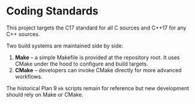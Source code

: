# Coding Standards

This project targets the C17 standard for all C sources and C++17 for any C++ sources.

Two build systems are maintained side by side:

1. **Make** – a simple Makefile is provided at the repository root. It uses CMake under the hood to configure and build targets.
2. **CMake** – developers can invoke CMake directly for more advanced workflows.

The historical Plan 9 `mk` scripts remain for reference but new development should rely on Make or CMake.
